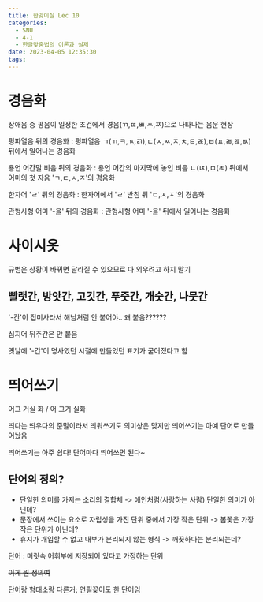 ```yaml
---
title: 한맞이실 Lec 10
categories:
  - SNU
  - 4-1
  - 한글맞춤법의 이론과 실제
date: 2023-04-05 12:35:30
tags:
---
```


# 경음화

장애음 중 평음이 일정한 조건에서 경음(ㄲ,ㄸ,ㅃ,ㅆ,ㅉ)으로 나타나는 음운 현상

평파열음 뒤의 경음화
: 평파열음 ㄱ(ㄲ,ㅋ,ㄳ,ㄺ),ㄷ(ㅅ,ㅆ,ㅈ,ㅊ,ㅌ,ㄾ),ㅂ(ㅍ,ㄼ,ㄿ,ㅄ) 뒤에서 일어나는 경음화

용언 어간말 비음 뒤의 경음화
: 용언 어간의 마지막에 놓인 비음 ㄴ(ㄵ),ㅁ(ㄻ) 뒤에서 어미의 첫 자음 'ㄱ,ㄷ,ㅅ,ㅈ'의 경음화

한자어 'ㄹ' 뒤의 경음화
: 한자어에서 'ㄹ' 받침 뒤 'ㄷ,ㅅ,ㅈ'의 경음화

관형사형 어미 '-을' 뒤의 경음화
: 관형사형 어미 '-을' 뒤에서 일어나는 경음화

# 사이시옷

규범은 상황이 바뀌면 달라질 수 있으므로 다 외우려고 하지 말기

## 빨랫간, 방앗간, 고깃간, 푸줏간, 개숫간, 나뭇간

'-간'이 접미사라서 해님처럼 안 붙어야.. 왜 붙음??????

심지어 뒤주간은 안 붙음

옛날에 '-간'이 명사였던 시절에 만들었던 표기가 굳어졌다고 함

# 띄어쓰기

어그 거실 화 / 어 그거 실화

띄다는 띄우다의 준말이라서 띄워쓰기도 의미상은 맞지만 띄어쓰기는 아예 단어로 만들어놨음

띄어쓰기는 아주 쉽다! 단어마다 띄어쓰면 된다~

## 단어의 정의?

- 단일한 의미를 가지는 소리의 결합체 -> 애인처럼(사랑하는 사람) 단일한 의미가 아닌데?  
- 문장에서 쓰이는 요소로 자립성을 가진 단위 중에서 가장 작은 단위 -> 봄꽃은 가장 작은 단위가 아닌데?  
- 휴지가 개입할 수 없고 내부가 분리되지 않는 형식 -> 깨끗하다는 분리되는데?

단어
: 머릿속 어휘부에 저장되어 있다고 가정하는 단위

~~이게 뭔 정의여~~

단어랑 형태소랑 다른거; 연필꽂이도 한 단어임
